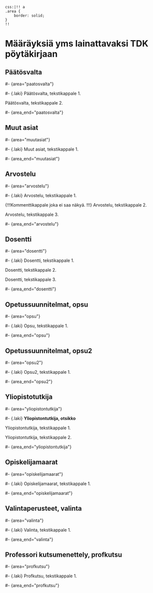 ``` {settings=""}
css:|!! a
.area {
    border: solid;
}
!!
```

# Määräyksiä yms lainattavaksi TDK pöytäkirjaan

## Päätösvalta

#- {area="paatosvalta"}

#- {.laki}
Päätösvalta, tekstikappale 1.

Päätösvalta, tekstikappale 2.

#- {area_end="paatosvalta"}

## Muut asiat

#- {area="muutasiat"}

#- {.laki}
Muut asiat, tekstikappale 1.

#- {area_end="muutasiat"}

## Arvostelu

#- {area="arvostelu"}

#- {.laki}
Arvostelu, tekstikappale 1.

{!!!Kommenttikappale joka ei saa näkyä.
!!!}
Arvostelu, tekstikappale 2.

Arvostelu, tekstikappale 3.

#- {area_end="arvostelu"}

## Dosentti

#- {area="dosentti"}

#- {.laki}
Dosentti, tekstikappale 1.

Dosentti, tekstikappale 2.

Dosentti, tekstikappale 3.

#- {area_end="dosentti"}

## Opetussuunnitelmat, opsu

#- {area="opsu"}

#- {.laki}
Opsu, tekstikappale 1.

#- {area_end="opsu"}

## Opetussuunnitelmat, opsu2

#- {area="opsu2"}

#- {.laki}
Opsu2, tekstikappale 1.

#- {area_end="opsu2"}

## Yliopistotutkija

#- {area="yliopistontutkija"}

#- {.laki}
**Yliopistontutkija, otsikko**

Yliopistontutkija, tekstikappale 1.

Yliopistontutkija, tekstikappale 2.

#- {area_end="yliopistontutkija"}

## Opiskelijamaarat

#- {area="opiskelijamaarat"}

#- {.laki}
Opiskelijamaarat, tekstikappale 1.

#- {area_end="opiskelijamaarat"}

## Valintaperusteet, valinta

#- {area="valinta"}

#- {.laki}
Valinta, tekstikappale 1.

#- {area_end="valinta"}

## Professori kutsumenettely, profkutsu

#- {area="profkutsu"}

#- {.laki}
Profkutsu, tekstikappale 1.

#- {area_end="profkutsu"}

